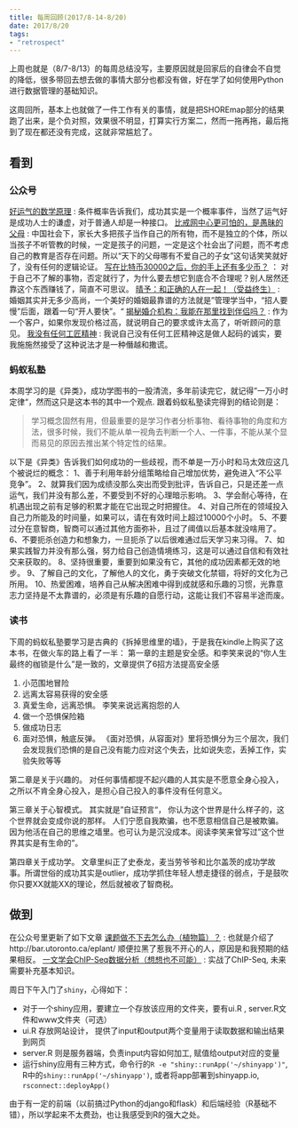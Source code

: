 ```yaml
---
title: 每周回顾(2017/8-14-8/20)
date: 2017/8/20
tags:
- "retrospect"
---
```


上周也就是（8/7-8/13）的每周总结没写，主要原因就是回家后的自律会不自觉的降低，很多带回去想去做的事情大部分也都没有做，好在学了如何使用Python进行数据管理的基础知识。

这周回所，基本上也就做了一件工作有关的事情，就是把SHOREmap部分的结果跑了出来，是个负对照，效果很不明显，打算实行方案二，然而一拖再拖，最后拖到了现在都还没有完成，这就非常尴尬了。

## 看到
### 公众号
[好运气的数学原理](http://mp.weixin.qq.com/s/BTYRiu4GJ-uVNeaOGYkxOw) : 条件概率告诉我们，成功其实是一个概率事件，当然了运气好是成功人士的谦虚，对于普通人却是一种接口。
[比戒网中心更可怕的，是愚昧的父母](http://mp.weixin.qq.com/s/4FU2ATs1fSpnK1GnMLYndw) : 中国社会下，家长大多把孩子当作自己的所有物，而不是独立的个体，所以当孩子不听管教的时候，一定是孩子的问题，一定是这个社会出了问题，而不考虑自己的教育是否存在问题。所以“天下的父母哪有不爱自己的子女”这句话笑笑就好了，没有任何的逻辑论证。
[写在比特币30000之后，你的手上还有多少币？](http://mp.weixin.qq.com/s/xvlwHLw8CiadnEY2GeWFwA) ： 对于自己不了解的事物，否定就行了，为什么要去想它到底合不合理呢？别人居然还靠这个东西赚钱了，简直不可思议。
[晴予：和正确的人在一起！（受益终生）](http://mp.weixin.qq.com/s/6k2YxKkQ5JlwbkcOYZzkXg) : 婚姻其实并无多少高尚，一个美好的婚姻最靠谱的方法就是”管理学当中，“招人要慢”后面，跟着一句“开人要快”。“
[揭秘婚介机构：我能在那里找到伴侣吗？](http://mp.weixin.qq.com/s/2c9gjOWLxZFUZWcxQ966BA) : 作为一个客户，如果你发现价格过高，就说明自己的要求或许太高了，听听顾问的意见。
[我没有任何工匠精神](http://mp.weixin.qq.com/s/tVPZ3tA6Rp5I9Aen8VAgyQ) : 我说自己没有任何工匠精神这是做人起码的诚实，要我施施然接受了这种说法才是一种僭越和撒谎。

### 蚂蚁私塾
本周学习的是《异类》，成功学图书的一股清流，多年前读完它，就记得”一万小时定律“，然而这只是这本书的其中一个观点. 跟着蚂蚁私塾读完得到的结论则是：
> 学习概念固然有用，但最重要的是学习作者分析事物、看待事物的角度和方法，很多时候，我们不能从单一视角去判断一个人、一件事，不能从某个显而易见的原因去推出某个特定性的结果。

以下是《异类》告诉我们如何成功的一些歧视，而不单是一万小时和马太效应这几个被说烂的概念：
1、善于利用年龄分组策略给自己增加优势，避免进入“不公平竞争”。
2、就算我们因为成绩没那么突出而受到批评，告诉自己，只是还差一点运气，我们并没有那么差，不要受到不好的心理暗示影响。
3、学会耐心等待，在机遇出现之前有足够的积累才能在它出现之时把握住。
4、对自己所在的领域投入自己力所能及的时间量，如果可以，请在有效时间上超过10000个小时。
5、不要过分在意智商，智商可以通过其他方面弥补，且过了阈值以后基本就没啥用了。
6、不要扼杀创造力和想象力，一旦扼杀了以后很难通过后天学习来习得。
7、如果实践智力并没有那么强，努力给自己创造情境练习，这是可以通过自信和有效社交来获取的。
8、坚持很重要，重要到如果没有它，其他的成功因素都无效的地步。
9、了解自己的文化，了解他人的文化，勇于突破文化禁锢，将好的文化为己所用。
10、热爱困难，培养自己从解决困难中得到成就感和乐趣的习惯，光靠意志力坚持是不太靠谱的，必须是有乐趣的自愿行动，这能让我们不容易半途而废。

### 读书
下周的蚂蚁私塾要学习是古典的《拆掉思维里的墙》，于是我在kindle上购买了这本书，在做火车的路上看了一半：
第一章的主题是安全感。和李笑来说的“你人生最终的枷锁是什么”是一致的，文章提供了6招方法提高安全感
1. 小范围地冒险
2. 远离太容易获得的安全感
3. 真爱生命，远离恐惧。 李笑来说远离抱怨的人
4. 做一个恐惧保险箱
5. 做成功日志
6. 面对恐惧，触底反弹。 《面对恐惧，从容面对》里将恐惧分为三个层次，我们会发现我们恐惧的是自己没有能力应对这个失去，比如说失恋，丢掉工作，实验失败等等

第二章是关于兴趣的。 对任何事情都提不起兴趣的人其实是不愿意全身心投入，之所以不肯全身心投入，是担心自己投入的事件没有任何意义。

第三章关于心智模式。 其实就是”自证预言“， 你认为这个世界是什么样子的，这个世界就会变成你说的那样。 人们宁愿自我欺骗，也不愿意相信自己是被欺骗。因为他活在自己的思维之墙里。也可认为是沉没成本。阅读李笑来曾写过”这个世界其实是有生命的”。

第四章关于成功学。 文章里纠正了史泰龙，麦当劳爷爷和比尔盖茨的成功学故事。所谓世俗的成功其实是outlier，成功学抓住年轻人想走捷径的弱点，于是鼓吹你只要XX就能XX的理论，然后就被收了智商税。

## 做到
在公众号里更新了如下文章
[课题做不下去怎么办（植物篇）？](http://mp.weixin.qq.com/s/OQAa73Wg4C0ZRev1GogOnw) : 也就是介绍了http://bar.utoronto.ca/eplant/  顺便拉黑了惹我不开心的人，原因是和我预期的结果相反。
[一文学会ChIP-Seq数据分析（想想也不可能）](http://mp.weixin.qq.com/s/iHnogzM6QSu8tlImE26_Wg) : 实战了ChIP-Seq, 未来需要补充基本知识。

周日下午入门了`shiny`，心得如下：
- 对于一个shiny应用，要建立一个存放该应用的文件夹，要有ui.R , server.R文件和www文件夹（可选）
- ui.R 存放网站设计， 提供了input和output两个变量用于读取数据和输出结果到网页
- server.R 则是服务器端，负责input内容如何加工,  赋值给output对应的变量
- 运行shiny应用有三种方式，命令行的`R -e "shiny::runApp('~/shinyapp')"`, R中的`shiny::runApp('~/shinyapp')`, 或者将app部署到shinyapp.io, `rsconnect::deployApp() `

由于有一定的前端（以前搞过Python的django和flask）和后端经验（R基础不错），所以学起来不太费劲，也让我感受到R的强大之处。
